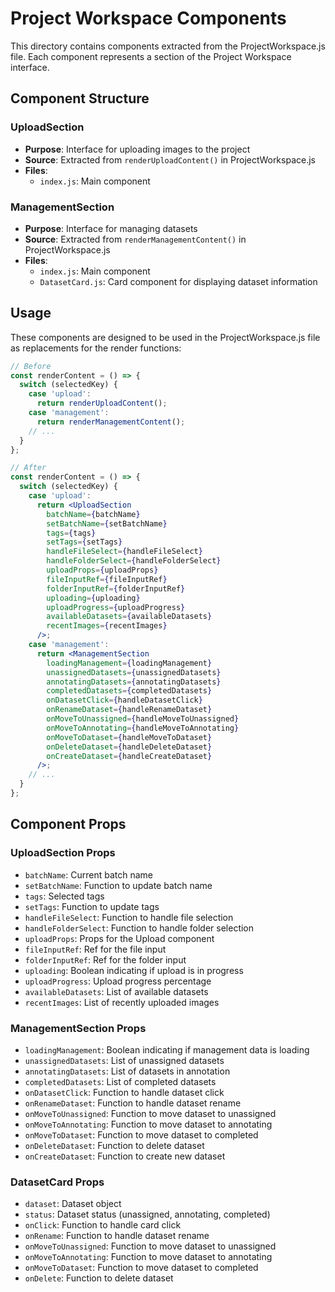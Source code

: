 # Project Workspace Components

This directory contains components extracted from the ProjectWorkspace.js file. Each component represents a section of the Project Workspace interface.

## Component Structure

### UploadSection
- **Purpose**: Interface for uploading images to the project
- **Source**: Extracted from `renderUploadContent()` in ProjectWorkspace.js
- **Files**:
  - `index.js`: Main component

### ManagementSection
- **Purpose**: Interface for managing datasets
- **Source**: Extracted from `renderManagementContent()` in ProjectWorkspace.js
- **Files**:
  - `index.js`: Main component
  - `DatasetCard.js`: Card component for displaying dataset information

## Usage

These components are designed to be used in the ProjectWorkspace.js file as replacements for the render functions:

```jsx
// Before
const renderContent = () => {
  switch (selectedKey) {
    case 'upload':
      return renderUploadContent();
    case 'management':
      return renderManagementContent();
    // ...
  }
};

// After
const renderContent = () => {
  switch (selectedKey) {
    case 'upload':
      return <UploadSection 
        batchName={batchName}
        setBatchName={setBatchName}
        tags={tags}
        setTags={setTags}
        handleFileSelect={handleFileSelect}
        handleFolderSelect={handleFolderSelect}
        uploadProps={uploadProps}
        fileInputRef={fileInputRef}
        folderInputRef={folderInputRef}
        uploading={uploading}
        uploadProgress={uploadProgress}
        availableDatasets={availableDatasets}
        recentImages={recentImages}
      />;
    case 'management':
      return <ManagementSection 
        loadingManagement={loadingManagement}
        unassignedDatasets={unassignedDatasets}
        annotatingDatasets={annotatingDatasets}
        completedDatasets={completedDatasets}
        onDatasetClick={handleDatasetClick}
        onRenameDataset={handleRenameDataset}
        onMoveToUnassigned={handleMoveToUnassigned}
        onMoveToAnnotating={handleMoveToAnnotating}
        onMoveToDataset={handleMoveToDataset}
        onDeleteDataset={handleDeleteDataset}
        onCreateDataset={handleCreateDataset}
      />;
    // ...
  }
};
```

## Component Props

### UploadSection Props
- `batchName`: Current batch name
- `setBatchName`: Function to update batch name
- `tags`: Selected tags
- `setTags`: Function to update tags
- `handleFileSelect`: Function to handle file selection
- `handleFolderSelect`: Function to handle folder selection
- `uploadProps`: Props for the Upload component
- `fileInputRef`: Ref for the file input
- `folderInputRef`: Ref for the folder input
- `uploading`: Boolean indicating if upload is in progress
- `uploadProgress`: Upload progress percentage
- `availableDatasets`: List of available datasets
- `recentImages`: List of recently uploaded images

### ManagementSection Props
- `loadingManagement`: Boolean indicating if management data is loading
- `unassignedDatasets`: List of unassigned datasets
- `annotatingDatasets`: List of datasets in annotation
- `completedDatasets`: List of completed datasets
- `onDatasetClick`: Function to handle dataset click
- `onRenameDataset`: Function to handle dataset rename
- `onMoveToUnassigned`: Function to move dataset to unassigned
- `onMoveToAnnotating`: Function to move dataset to annotating
- `onMoveToDataset`: Function to move dataset to completed
- `onDeleteDataset`: Function to delete dataset
- `onCreateDataset`: Function to create new dataset

### DatasetCard Props
- `dataset`: Dataset object
- `status`: Dataset status (unassigned, annotating, completed)
- `onClick`: Function to handle card click
- `onRename`: Function to handle dataset rename
- `onMoveToUnassigned`: Function to move dataset to unassigned
- `onMoveToAnnotating`: Function to move dataset to annotating
- `onMoveToDataset`: Function to move dataset to completed
- `onDelete`: Function to delete dataset